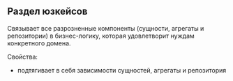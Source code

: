 ## Раздел юзкейсов

Связывает все разрозненные компоненты (сущности, агрегаты и репозитории) в бизнес-логику, которая удовлетворит нуждам конкретного домена.

Свойства:
- подтягивает в себя зависимости сущностей, агрегаты и репозитория
  
